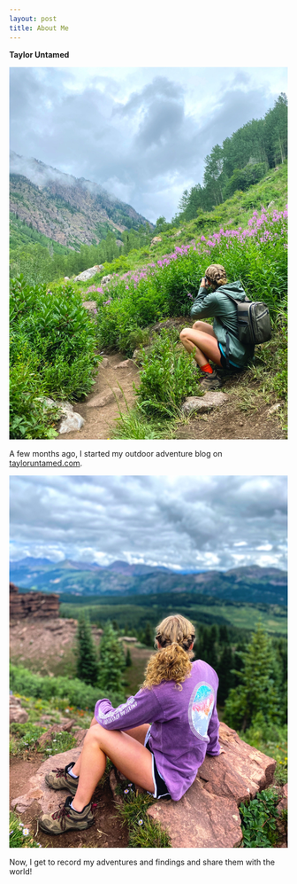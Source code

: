 ```yaml
---
layout: post
title: About Me
---
```


**Taylor Untamed**

![A hike on Booth Falls Trail in Vail, Colorado](pic200.jpg)

A few months ago, I started my outdoor adventure blog on [tayloruntamed.com](http://tayloruntamed.com/).

![Looking out at Shrine Ridge in the Rocky Mountains](pic156.JPG)

Now, I get to record my adventures and findings and share them with the world!
